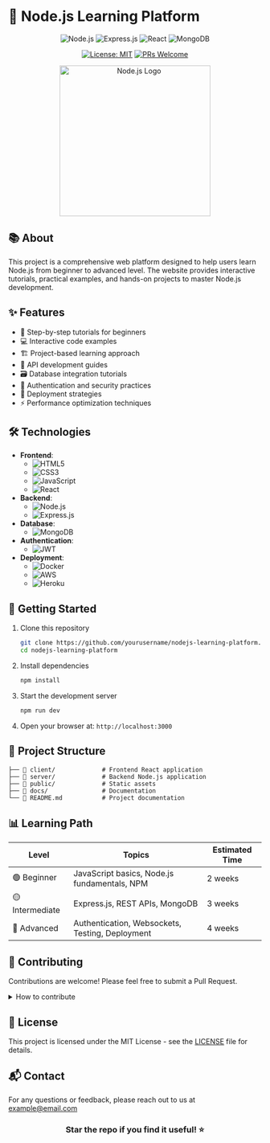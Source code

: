 # 🚀 Node.js Learning Platform

<div align="center">

![Node.js](https://img.shields.io/badge/Node.js-339933?style=for-the-badge&logo=nodedotjs&logoColor=white)
![Express.js](https://img.shields.io/badge/Express.js-000000?style=for-the-badge&logo=express&logoColor=white)
![React](https://img.shields.io/badge/React-20232A?style=for-the-badge&logo=react&logoColor=61DAFB)
![MongoDB](https://img.shields.io/badge/MongoDB-4EA94B?style=for-the-badge&logo=mongodb&logoColor=white)

[![License: MIT](https://img.shields.io/badge/License-MIT-yellow.svg)](https://opensource.org/licenses/MIT)
[![PRs Welcome](https://img.shields.io/badge/PRs-welcome-brightgreen.svg)](http://makeapullrequest.com)

</div>

<p align="center">
  <img src="https://nodejs.org/static/images/logos/nodejs-new-pantone-black.svg" alt="Node.js Logo" width="300"/>
</p>

## 📚 About
This project is a comprehensive web platform designed to help users learn Node.js from beginner to advanced level. The website provides interactive tutorials, practical examples, and hands-on projects to master Node.js development.

## ✨ Features
- 📝 Step-by-step tutorials for beginners
- 💻 Interactive code examples
- 🏗️ Project-based learning approach
- 🔌 API development guides
- 🗃️ Database integration tutorials
- 🔐 Authentication and security practices
- 🚢 Deployment strategies
- ⚡ Performance optimization techniques

## 🛠️ Technologies
- **Frontend**: 
  - ![HTML5](https://img.shields.io/badge/HTML5-E34F26?style=flat&logo=html5&logoColor=white) 
  - ![CSS3](https://img.shields.io/badge/CSS3-1572B6?style=flat&logo=css3&logoColor=white) 
  - ![JavaScript](https://img.shields.io/badge/JavaScript-F7DF1E?style=flat&logo=javascript&logoColor=black) 
  - ![React](https://img.shields.io/badge/React-20232A?style=flat&logo=react&logoColor=61DAFB)
- **Backend**: 
  - ![Node.js](https://img.shields.io/badge/Node.js-339933?style=flat&logo=nodedotjs&logoColor=white) 
  - ![Express.js](https://img.shields.io/badge/Express.js-000000?style=flat&logo=express&logoColor=white)
- **Database**: 
  - ![MongoDB](https://img.shields.io/badge/MongoDB-4EA94B?style=flat&logo=mongodb&logoColor=white)
- **Authentication**: 
  - ![JWT](https://img.shields.io/badge/JWT-000000?style=flat&logo=JSON%20web%20tokens&logoColor=white)
- **Deployment**: 
  - ![Docker](https://img.shields.io/badge/Docker-2CA5E0?style=flat&logo=docker&logoColor=white) 
  - ![AWS](https://img.shields.io/badge/AWS-232F3E?style=flat&logo=amazon-aws&logoColor=white) 
  - ![Heroku](https://img.shields.io/badge/Heroku-430098?style=flat&logo=heroku&logoColor=white)

## 🚦 Getting Started
1. Clone this repository
   ```bash
   git clone https://github.com/yourusername/nodejs-learning-platform.git
   cd nodejs-learning-platform
   ```

2. Install dependencies
   ```bash
   npm install
   ```

3. Start the development server
   ```bash
   npm run dev
   ```

4. Open your browser at: `http://localhost:3000`

## 📂 Project Structure
```
├── 📁 client/             # Frontend React application
├── 📁 server/             # Backend Node.js application
├── 📁 public/             # Static assets
├── 📁 docs/               # Documentation
└── 📄 README.md           # Project documentation
```

## 📊 Learning Path
| Level | Topics | Estimated Time |
|-------|--------|---------------|
| 🟢 Beginner | JavaScript basics, Node.js fundamentals, NPM | 2 weeks |
| 🟡 Intermediate | Express.js, REST APIs, MongoDB | 3 weeks |
| 🔴 Advanced | Authentication, Websockets, Testing, Deployment | 4 weeks |

## 🤝 Contributing
Contributions are welcome! Please feel free to submit a Pull Request.

<details>
  <summary>How to contribute</summary>
  
  1. Fork the repository
  2. Create your feature branch: `git checkout -b feature/amazing-feature`
  3. Commit your changes: `git commit -m 'Add some amazing feature'`
  4. Push to the branch: `git push origin feature/amazing-feature`
  5. Open a Pull Request
</details>

## 📜 License
This project is licensed under the MIT License - see the [LICENSE](LICENSE) file for details.

## 📬 Contact
For any questions or feedback, please reach out to us at example@email.com

<div align="center">

### Star the repo if you find it useful! ⭐

</div>